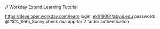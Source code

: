 // Workday Extend Learning Tutorial

https://developer.workday.com/learn 
login: ekh19001@byui.edu
password: @#$%_1995_Sunny
check dua app for 2 factor authentication 
